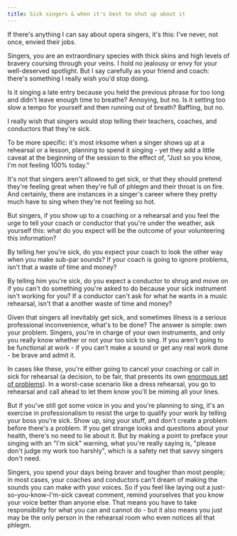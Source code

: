 ```yaml
---
title: Sick singers & when it's best to shut up about it
---
```


If there's anything I can say about opera singers, it's this: I've never, not once, envied their jobs.

Singers, you are an extraordinary species with thick skins and high levels of bravery coursing through your veins. I hold no jealousy or envy for your well-deserved spotlight. But I say carefully as your friend and coach: there's something I really wish you'd stop doing.

Is it singing a late entry because you held the previous phrase for too long and didn't leave enough time to breathe? Annoying, but no. Is it setting too slow a tempo for yourself and then running out of breath? Baffling, but no.

I really wish that singers would stop telling their teachers, coaches, and conductors that they're sick.

To be more specific: it's most irksome when a singer shows up at a rehearsal or a lesson, planning to spend it singing - yet they add a little caveat at the beginning of the session to the effect of, "Just so you know, I'm not feeling 100% today."

It's not that singers aren't allowed to get sick, or that they should pretend they're feeling great when they're full of phlegm and their throat is on fire. And certainly, there are instances in a singer's career where they pretty much have to sing when they're not feeling so hot.

But singers, if you show up to a coaching or a rehearsal and you feel the urge to tell your coach or conductor that you're under the weather, ask yourself this: what do you expect will be the outcome of your volunteering this information?

By telling her you're sick, do you expect your coach to look the other way when you make sub-par sounds? If your coach is going to ignore problems, isn't that a waste of time and money?

By telling him you're sick, do you expect a conductor to shrug and move on if you can't do something you're asked to do because your sick instrument isn't working for you? If a conductor can't ask for what he wants in a music rehearsal, isn't that a another waste of time and money?

Given that singers all inevitably get sick, and sometimes illness is a serious professional inconvenience, what's to be done? The answer is simple: own your problem. Singers, you're in charge of your own instruments, and only you really know whether or not your too sick to sing. If you aren't going to be functional at work - if you can't make a sound or get any real work done - be brave and admit it. 

In cases like these, you're either going to cancel your coaching or call in sick for rehearsal (a decision, to be fair, that presents its own [enormous set of problems](/when-singers-call-in-sick/)). In a worst-case scenario like a dress rehearsal, you go to rehearsal and call ahead to let them know you'll be miming all your lines.

But if you've still got some voice in you and you're planning to sing, it's an exercise in professionalism to resist the urge to qualify your work by telling your boss you're sick. Show up, sing your stuff, and don't create a problem before there's a problem. If you get strange looks and questions about your health, there's no need to lie about it. But by making a point to preface your singing with an "I'm sick" warning, what you're really saying is, "please don't judge my work too harshly", which is a safety net that savvy singers don't need.

Singers, you spend your days being braver and tougher than most people; in most cases, your coaches and conductors can't dream of making the sounds you can make with your voices. So if you feel like laying out a just-so-you-know-I'm-sick caveat comment, remind yourselves that you know your voice better than anyone else. That means you have to take responsibility for what you can and cannot do - but it also means you just may be the only person in the rehearsal room who even notices all that phlegm.
